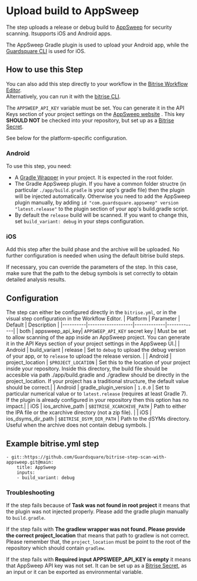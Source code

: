 # Upload build to AppSweep

The step uploads a release or debug build to [AppSweep](https://appsweep.guardsquare.com) for security scanning. Itsupports iOS and Android apps.

The AppSweep Gradle plugin is used to upload your Android app, while the [Guardsquare CLI](https://appsweep.guardsquare.com/docs/ci/guardsquare-cli) is used for iOS.

## How to use this Step

You can also add this step directly to your workflow in the [Bitrise Workflow Editor](https://devcenter.bitrise.io/steps-and-workflows/steps-and-workflows-index/).  
Alternatively, you can run it with the [bitrise CLI](https://github.com/bitrise-io/bitrise).

The `APPSWEEP_API_KEY` variable must be set. You can generate it in the API Keys section of your project settings on the [AppSweep website](https://appsweep.guardsquare.com/) . This key **SHOULD NOT** be checked into your repository, but set up as a [Bitrise Secret](https://devcenter.bitrise.io/en/builds/secrets.html).

See below for the platform-specific configuration.

### Android

To use this step, you need:

* A [Gradle Wrapper](https://docs.gradle.org/current/userguide/gradle_wrapper.html) in your project. It is expected in the root folder.
* The Gradle AppSweep plugin. If you have a common folder structre (in particular `./app/build.gradle` is your app's gradle file) then the plugin will be injected automatically. Otherwise you need to add the AppSweep plugin manually, by adding `id "com.guardsquare.appsweep" version "latest.release"` to the plugin section of your app's build.gradle script.
* By default the `release` build will be scanned. If you want to change this, set `build_variant: debug` in your steps configuration.

### iOS

Add this step after the build phase and the archive will be uploaded. No further configuration is needed when using the default bitrise build steps. 

If necessary, you can override the parameters of the step. In this case, make sure that the path to the debug symbols is set correctly to obtain detailed analysis results.

## Configuration

The step can either be configured directly in the `bitrise.yml`, or in the visual step configuration in the Workflow Editor.
| Platform | Parameter         | Default     | Description |
|----------|-------------------|-------------|-------------|
| both | appsweep_api_key| `APPSWEEP_API_KEY` secret key | Must be set to allow scanning of the app inside an AppSweep project. You can generate it in the API Keys section of your project settings in the AppSweep UI.| 
| Android | build_variant | release | Set to `debug` to upload the debug version of your app, or to `release` to upload the release version. |
| Android | project_location | `$PROJECT_LOCATION` | Set this to the location of your project inside your repository. Inside this directory, the build file should be accesible via path ./app/build.gradle and ./gradlew should be directly in the project_location. If your project has a traditional structure, the default value should be correct.|
| Android | gradle_plugin_version | `1.0.0` | Set to particular numerical value or to `latest.release` (requires at least Gradle 7). If the plugin is already configured in your repository then this option has no impact.|
| iOS | ios_archive_path | `$BITRISE_XCARCHIVE_PATH` | Path to either the IPA file or the xcarchive directory (not a zip file). |
| iOS | ios_dsyms_dir_path | `$BITRISE_DSYM_DIR_PATH` | Path to the dSYMs directory. Useful when the archive does not contain debug symbols. |

## Example bitrise.yml step

```
- git::https://github.com/Guardsquare/bitrise-step-scan-with-appsweep.git@main:
    title: AppSweep
    inputs:
    - build_variant: debug
```

### Troubleshooting 

If the step fails because of **Task was not found in root project** it means that the plugin was not injected properly. Please add the gradle plugin manually to `build.gradle`. 

If the step fails with **The gradlew wrapper was not found. Please provide the correct project_location** that means that path to gradlew is not correct. Please remember that, the `project_location` must be point to the root of the repository which should contain `gradlew`.

If the step fails with **Required input APPSWEEP_API_KEY is empty** it means that AppSweep API key was not set. It can be set up as a [Bitrise Secret](https://devcenter.bitrise.io/en/builds/secrets.html), as an input or it can be exported as environmental variable. 
